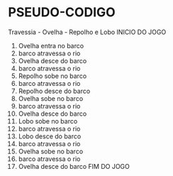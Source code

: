 # PSEUDO-CODIGO
 Travessia - Ovelha - Repolho e Lobo
INICIO DO JOGO
  1. Ovelha entra no barco
  2. barco atravessa o rio
  3. Ovelha desce do barco
  4. barco atravessa o rio
  5. Repolho sobe no barco
  6. barco atravessa o rio
  7. Repolho desce do barco
  8. Ovelha sobe no barco
  9. barco atravessa o rio
  10. Ovelha desce do barco
  11. Lobo sobe no barco
  12. barco atravessa o rio
  13. Lobo desce do barco
  14. barco atravessa o rio
  15. Ovelha sobe no barco
  16. barco atravessa o rio
  17. Ovelha desce do barco
FIM DO JOGO